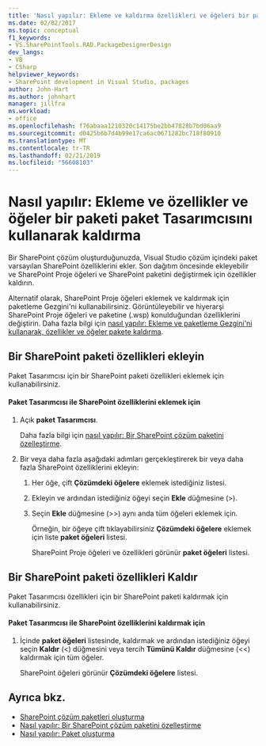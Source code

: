 ```yaml
---
title: 'Nasıl yapılır: Ekleme ve kaldırma özellikleri ve öğeleri bir paket için paket Tasarımcısını kullanarak | Microsoft Docs'
ms.date: 02/02/2017
ms.topic: conceptual
f1_keywords:
- VS.SharePointTools.RAD.PackageDesignerDesign
dev_langs:
- VB
- CSharp
helpviewer_keywords:
- SharePoint development in Visual Studio, packages
author: John-Hart
ms.author: johnhart
manager: jillfra
ms.workload:
- office
ms.openlocfilehash: f76abaaa1210320c14175be2bb47828b7bd06aa9
ms.sourcegitcommit: d0425b6b7d4b99e17ca6ac0671282bc718f80910
ms.translationtype: MT
ms.contentlocale: tr-TR
ms.lasthandoff: 02/21/2019
ms.locfileid: "56608103"
---
```

# <a name="how-to-add-and-remove-features-and-items-to-a-package-by-using-the-package-designer"></a>Nasıl yapılır: Ekleme ve özellikler ve öğeler bir paketi paket Tasarımcısını kullanarak kaldırma
  Bir SharePoint çözüm oluşturduğunuzda, Visual Studio çözüm içindeki paket varsayılan SharePoint özelliklerini ekler. Son dağıtım öncesinde ekleyebilir ve SharePoint Proje öğeleri ve SharePoint paketini değiştirmek için özellikler kaldırın.

 Alternatif olarak, SharePoint Proje öğeleri eklemek ve kaldırmak için paketleme Gezgini'ni kullanabilirsiniz. Görüntüleyebilir ve hiyerarşi SharePoint Proje öğeleri ve paketine (.wsp) konulduğundan özelliklerini değiştirin. Daha fazla bilgi için [nasıl yapılır: Ekleme ve paketleme Gezgini'ni kullanarak, özellikler ve öğeler pakete kaldırma](../sharepoint/how-to-add-and-remove-features-and-items-to-a-package-by-using-the-packaging-explorer.md).

## <a name="add-features-to-a-sharepoint-package"></a>Bir SharePoint paketi özellikleri ekleyin
 Paket Tasarımcısı için bir SharePoint paketi özellikleri eklemek için kullanabilirsiniz.

#### <a name="to-add-sharepoint-features-with-the-package-designer"></a>Paket Tasarımcısı ile SharePoint özelliklerini eklemek için

1. Açık **paket Tasarımcısı**.

    Daha fazla bilgi için [nasıl yapılır: Bir SharePoint çözüm paketini özelleştirme](../sharepoint/how-to-customize-a-sharepoint-solution-package.md).

2. Bir veya daha fazla aşağıdaki adımları gerçekleştirerek bir veya daha fazla SharePoint özelliklerini ekleyin:

   1. Her öğe, çift **Çözümdeki öğelere** eklemek istediğiniz listesi.

   2. Ekleyin ve ardından istediğiniz öğeyi seçin **Ekle** düğmesine (>).

   3. Seçin **Ekle** düğmesine (>>) aynı anda tüm öğeleri eklemek için.

      Örneğin, bir öğeye çift tıklayabilirsiniz **Çözümdeki öğelere** eklemek için liste **paket öğeleri** listesi.

      SharePoint Proje öğeleri ve özellikleri görünür **paket öğeleri** listesi.

## <a name="remove-features-from-a-sharepoint-package"></a>Bir SharePoint paketi özellikleri Kaldır
 Paket Tasarımcısı özellikleri için bir SharePoint paketi kaldırmak için kullanabilirsiniz.

#### <a name="to-remove-sharepoint-features-with-the-package-designer"></a>Paket Tasarımcısı ile SharePoint özelliklerini kaldırmak için

1.  İçinde **paket öğeleri** listesinde, kaldırmak ve ardından istediğiniz öğeyi seçin **Kaldır** (<) düğmesini veya tercih **Tümünü Kaldır** düğmesine (<<) kaldırmak için tüm öğeler.

     SharePoint öğeleri görünür **Çözümdeki öğelere** listesi.

## <a name="see-also"></a>Ayrıca bkz.
- [SharePoint çözüm paketleri oluşturma](../sharepoint/creating-sharepoint-solution-packages.md)
- [Nasıl yapılır: Bir SharePoint çözüm paketini özelleştirme](../sharepoint/how-to-customize-a-sharepoint-solution-package.md)
- [Nasıl yapılır: Paket oluşturma](https://msdn.microsoft.com/b24be45c-e91d-49bb-afb0-7b265404214b)
